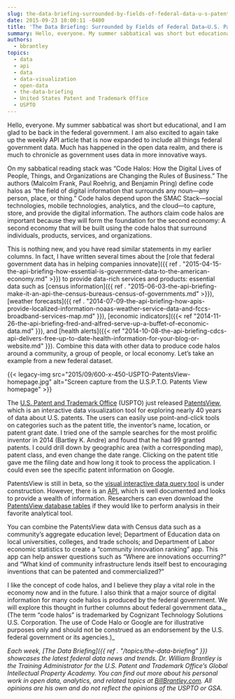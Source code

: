```yaml
---
slug: the-data-briefing-surrounded-by-fields-of-federal-data-u-s-patent-and-trademark-offices-patentsview
date: 2015-09-23 10:00:11 -0400
title: 'The Data Briefing: Surrounded by Fields of Federal Data—U.S. Patent and Trademark Office’s PatentsView'
summary: Hello, everyone. My summer sabbatical was short but educational, and I am glad to be back in the federal government. I am also excited to again take up the weekly API article that is now expanded to include all things federal government data. Much has happened in the open data realm, and there is much
authors:
  - bbrantley
topics:
  - data
  - api
  - data
  - data-visualization
  - open-data
  - the-data-briefing
  - United States Patent and Trademark Office
  - USPTO
---
```


Hello, everyone. My summer sabbatical was short but educational, and I am glad to be back in the federal government. I am also excited to again take up the weekly API article that is now expanded to include all things federal government data. Much has happened in the open data realm, and there is much to chronicle as government uses data in more innovative ways.

On my sabbatical reading stack was &#8220;Code Halos: How the Digital Lives of People, Things, and Organizations are Changing the Rules of Business.&#8221; The authors (Malcolm Frank, Paul Roehrig, and Benjamin Pring) define code halos as “the field of digital information that surrounds any noun—any person, place, or thing.” Code halos depend upon the SMAC Stack—social technologies, mobile technologies, analytics, and the cloud—to capture, store, and provide the digital information. The authors claim code halos are important because they will form the foundation for the second economy: A second economy that will be built using the code halos that surround individuals, products, services, and organizations.

This is nothing new, and you have read similar statements in my earlier columns. In fact, I have written several times about the [role that federal government data has in helping companies innovate]({{ ref . "2015-04-15-the-api-briefing-how-essential-is-government-data-to-the-american-economy.md" >}}) to provide data-rich services and products: essential data such as [census information]({{ ref . "2015-06-03-the-api-briefing-make-it-an-api-the-census-bureaus-census-of-governments.md" >}}), [weather forecasts]({{ ref . "2014-07-09-the-api-briefing-how-apis-provide-localized-information-noaas-weather-service-data-and-fccs-broadband-services-map.md" }}), [economic indicators]({{< ref "2014-11-26-the-api-briefing-fred-and-alfred-serve-up-a-buffet-of-economic-data.md" }}), and [health alerts]({{< ref "2014-10-08-the-api-briefing-cdcs-api-delivers-free-up-to-date-health-information-for-your-blog-or-website.md" }}). Combine this data with other data to produce code halos around a community, a group of people, or local economy. Let’s take an example from a new federal dataset.

{{< legacy-img src="2015/09/600-x-450-USPTO-PatentsView-homepage.jpg" alt="Screen capture from the U.S.P.T.O. Patents View homepage" >}}

The [U.S. Patent and Trademark Office](https://www.uspto.gov/) (USPTO) just released <a href="http://www.patentsview.org/web/" target="_blank">PatentsView</a>, which is an interactive data visualization tool for exploring nearly 40 years of data about U.S. patents. The users can easily use point-and-click tools on categories such as the patent title, the inventor’s name, location, or patent grant date. I tried one of the sample searches for the most prolific inventor in 2014 (Bartley K. Andre) and found that he had 99 granted patents. I could drill down by geographic area (with a corresponding map), patent class, and even change the date range. Clicking on the patent title gave me the filing date and how long it took to process the application. I could even see the specific patent information on Google.

PatentsView is still in beta, so the <a href="http://www.patentsview.org/query/" target="_blank">visual interactive data query tool</a> is under construction. However, there is an <a href="http://www.patentsview.org/api/query-language.html" target="_blank">API</a>, which is well documented and looks to provide a wealth of information. Researchers can even download the <a href="http://www.patentsview.org/download/" target="_blank">PatentsView database tables</a> if they would like to perform analysis in their favorite analytical tool.

You can combine the PatentsView data with Census data such as a community’s aggregate education level; Department of Education data on local universities, colleges, and trade schools; and Department of Labor economic statistics to create a “community innovation ranking” app. This app can help answer questions such as “Where are innovations occurring?” and “What kind of community infrastructure lends itself best to encouraging inventions that can be patented and commercialized?”

I like the concept of code halos, and I believe they play a vital role in the economy now and in the future. I also think that a major source of digital information for many code halos is produced by the federal government. We will explore this thought in further columns about federal government data._ (The term “code halos” is trademarked by Cognizant Technology Solutions U.S. Corporation. The use of Code Halo or Google are for illustrative purposes only and should not be construed as an endorsement by the U.S. federal government or its agencies.)_ 

_Each week, [The Data Briefing]({{ ref . "/topics/the-data-briefing" }}) showcases the latest federal data news and trends._
_Dr. William Brantley is the Training Administrator for the U.S. Patent and Trademark Office’s Global Intellectual Property Academy. You can find out more about his personal work in open data, analytics, and related topics at [BillBrantley.com](http://billbrantley.com/). All opinions are his own and do not reflect the opinions of the USPTO or GSA._

